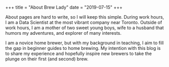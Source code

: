 +++
title = "About Brew Lady"
date = "2019-07-15"
+++

About pages are hard to write, so I will keep this simple. During work hours, I am a Data Scientist at the most vibrant company near Toronto. Outside of work hours, I am a mother of two sweet young boys, wife to a husband that humors my adventures, and explorer of many interests. 

I am a novice home brewer, but with my background in teaching, I aim to fill the gap in beginner guides to home brewing. My intention with this blog is to share my experience and hopefully inspire new brewers to take the plunge on their first (and second) brew.
